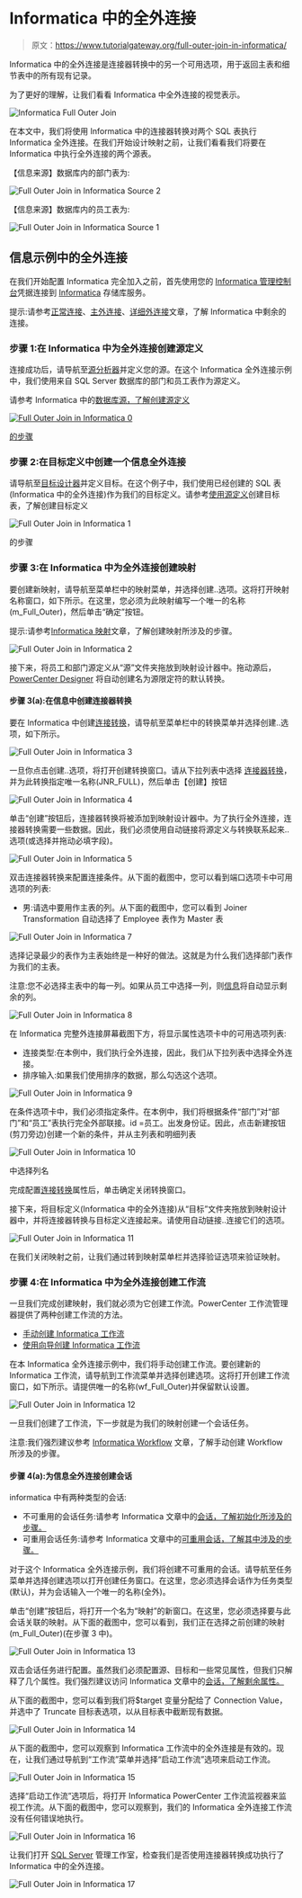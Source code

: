 # Informatica 中的全外连接

> 原文：<https://www.tutorialgateway.org/full-outer-join-in-informatica/>

Informatica 中的全外连接是连接器转换中的另一个可用选项，用于返回主表和细节表中的所有现有记录。

为了更好的理解，让我们看看 Informatica 中全外连接的视觉表示。

![Informatica Full Outer Join](img/3a3d1263dd640ec870d6f1954acc473e.png)

在本文中，我们将使用 Informatica 中的连接器转换对两个 SQL 表执行 Informatica 全外连接。在我们开始设计映射之前，让我们看看我们将要在 Informatica 中执行全外连接的两个源表。

【信息来源】数据库内的部门表为:

![Full Outer Join in Informatica Source 2](img/ad381458ba62b31c1adda685a07425df.png)

【信息来源】数据库内的员工表为:

![Full Outer Join in Informatica Source 1](img/0ff8d03a63d3f2d830c98da1fdb1ad4e.png)

## 信息示例中的全外连接

在我们开始配置 Informatica 完全加入之前，首先使用您的 [Informatica 管理控制台](https://www.tutorialgateway.org/informatica-admin-console/)凭据连接到 [Informatica](https://www.tutorialgateway.org/informatica/) 存储库服务。

提示:请参考[正常连接](https://www.tutorialgateway.org/joiner-transformation-in-informatica/)、[主外连接](https://www.tutorialgateway.org/master-outer-join-in-informatica/)、[详细外连接](https://www.tutorialgateway.org/detail-outer-join-in-informatica/)文章，了解 Informatica 中剩余的连接。

### 步骤 1:在 Informatica 中为全外连接创建源定义

连接成功后，请导航至[源分析器](https://www.tutorialgateway.org/informatica-source-analyzer/)并定义您的源。在这个 Informatica 全外连接示例中，我们使用来自 SQL Server 数据库的部门和员工表作为源定义。

请参考 Informatica 中的[数据库源，了解创建源定义](https://www.tutorialgateway.org/database-source-in-informatica/)

[![Full Outer Join in Informatica 0](img/6cfeb12e7d92fff5e6376fd60bbe687f.png)](https://www.tutorialgateway.org/database-source-in-informatica/)

[的步骤](https://www.tutorialgateway.org/database-source-in-informatica/)

### 步骤 2:在目标定义中创建一个信息全外连接

请导航至[目标设计器](https://www.tutorialgateway.org/target-designer-in-informatica/)并定义目标。在这个例子中，我们使用已经创建的 SQL 表(Informatica 中的全外连接)作为我们的目标定义。请参考[使用源定义](https://www.tutorialgateway.org/create-informatica-target-table-using-source-definition/)创建目标表，了解创建目标定义

![Full Outer Join in Informatica 1](img/15649df8006ea560333b457a7417cd9e.png)

的步骤

### 步骤 3:在 Informatica 中为全外连接创建映射

要创建新映射，请导航至菜单栏中的映射菜单，并选择创建..选项。这将打开映射名称窗口，如下所示。在这里，您必须为此映射编写一个唯一的名称(m_Full_Outer)，然后单击“确定”按钮。

提示:请参考[Informatica 映射](https://www.tutorialgateway.org/informatica-mapping/)文章，了解创建映射所涉及的步骤。

![Full Outer Join in Informatica 2](img/8bff0aa1d52675c7722e08291f940cd0.png)

接下来，将员工和部门源定义从“源”文件夹拖放到映射设计器中。拖动源后， [PowerCenter Designer](https://www.tutorialgateway.org/informatica-powercenter-designer/) 将自动创建名为源限定符的默认转换。

#### 步骤 3(a):在信息中创建连接器转换

要在 Informatica 中创建[连接转换](https://www.tutorialgateway.org/joiner-transformation-in-informatica/)，请导航至菜单栏中的转换菜单并选择创建..选项，如下所示。

![Full Outer Join in Informatica 3](img/604e71e33ccbca2bf5ccf1042fc75f00.png)

一旦你点击创建..选项，将打开创建转换窗口。请从下拉列表中选择 [连接器转换](https://www.tutorialgateway.org/joiner-transformation-in-informatica/)，并为此转换指定唯一名称(JNR_FULL)，然后单击【创建】按钮

![Full Outer Join in Informatica 4](img/3162571d66a238b86a45f2bc2a68413d.png)

单击“创建”按钮后，连接器转换将被添加到映射设计器中。为了执行全外连接，连接器转换需要一些数据。因此，我们必须使用自动链接将源定义与转换联系起来..选项(或选择并拖动必填字段)。

![Full Outer Join in Informatica 5](img/77b771ca40aa555f307934a3eee2e360.png)

双击连接器转换来配置连接条件。从下面的截图中，您可以看到端口选项卡中可用选项的列表:

*   男:请选中要用作主表的列。从下面的截图中，您可以看到 Joiner Transformation 自动选择了 Employee 表作为 Master 表

![Full Outer Join in Informatica 7](img/1ba81efa73e94431e57963333b742315.png)

选择记录最少的表作为主表始终是一种好的做法。这就是为什么我们选择部门表作为我们的主表。

注意:您不必选择主表中的每一列。如果从员工中选择一列，则[信息](https://www.tutorialgateway.org/informatica/)将自动显示剩余的列。

![Full Outer Join in Informatica 8](img/2f059617bc23ee2eab471b464b5f4f07.png)

在 Informatica 完整外连接屏幕截图下方，将显示属性选项卡中的可用选项列表:

*   连接类型:在本例中，我们执行全外连接，因此，我们从下拉列表中选择全外连接。
*   排序输入:如果我们使用排序的数据，那么勾选这个选项。

![Full Outer Join in Informatica 9](img/839ef475b5d8ba96a47d18374112ef15.png)

在条件选项卡中，我们必须指定条件。在本例中，我们将根据条件“部门”对“部门”和“员工”表执行完全外部联接。id =员工。出发身份证。因此，点击新建按钮(剪刀旁边)创建一个新的条件，并从主列表和明细列表

![Full Outer Join in Informatica 10](img/aa7ee1427bdcec6875061b72f8c463e4.png)

中选择列名

完成配置[连接转换](https://www.tutorialgateway.org/joiner-transformation-in-informatica/)属性后，单击确定关闭转换窗口。

接下来，将目标定义(Informatica 中的全外连接)从“目标”文件夹拖放到映射设计器中，并将连接器转换与目标定义连接起来。请使用自动链接..连接它们的选项。

![Full Outer Join in Informatica 11](img/b3250e7054250c22dc34f7492d48ea65.png)

在我们关闭映射之前，让我们通过转到映射菜单栏并选择验证选项来验证映射。

### 步骤 4:在 Informatica 中为全外连接创建工作流

一旦我们完成创建映射，我们就必须为它创建工作流。PowerCenter 工作流管理器提供了两种创建工作流的方法。

*   [手动创建 Informatica 工作流](https://www.tutorialgateway.org/informatica-workflow/)
*   [使用向导创建 Informatica 工作流](https://www.tutorialgateway.org/informatica-workflow-using-wizard/)

在本 Informatica 全外连接示例中，我们将手动创建工作流。要创建新的 Informatica 工作流，请导航到工作流菜单并选择创建选项。这将打开创建工作流窗口，如下所示。请提供唯一的名称(wf_Full_Outer)并保留默认设置。

![Full Outer Join in Informatica 12](img/b309f326258977530b8955d022239e91.png)

一旦我们创建了工作流，下一步就是为我们的映射创建一个会话任务。

注意:我们强烈建议参考 [Informatica Workflow](https://www.tutorialgateway.org/informatica-workflow/) 文章，了解手动创建 Workflow 所涉及的步骤。

#### 步骤 4(a):为信息全外连接创建会话

informatica 中有两种类型的会话:

*   不可重用的会话任务:请参考 Informatica 文章中的[会话，了解初始化所涉及的步骤。](https://www.tutorialgateway.org/session-in-informatica/)
*   可重用会话任务:请参考 Informatica 文章中的[可重用会话，了解其中涉及的步骤。](https://www.tutorialgateway.org/reusable-session-in-informatica/)

对于这个 Informatica 全外连接示例，我们将创建不可重用的会话。请导航至任务菜单并选择创建选项以打开创建任务窗口。在这里，您必须选择会话作为任务类型(默认)，并为会话输入一个唯一的名称(全外)。

单击“创建”按钮后，将打开一个名为“映射”的新窗口。在这里，您必须选择要与此会话关联的映射。从下面的截图中，您可以看到，我们正在选择之前创建的映射(m_Full_Outer)(在步骤 3 中)。

![Full Outer Join in Informatica 13](img/caec53e55b3a79a3bcfad5f8dad37d8a.png)

双击会话任务进行配置。虽然我们必须配置源、目标和一些常见属性，但我们只解释了几个属性。我们强烈建议访问 Informatica 文章中的[会话，了解剩余属性。](https://www.tutorialgateway.org/session-in-informatica/)

从下面的截图中，您可以看到我们将$target 变量分配给了 Connection Value，并选中了 Truncate 目标表选项，以从目标表中截断现有数据。

![Full Outer Join in Informatica 14](img/cf650edd650c0d63102be31f308cd0cd.png)

从下面的截图中，您可以观察到 Informatica 工作流中的全外连接是有效的。现在，让我们通过导航到“工作流”菜单并选择“启动工作流”选项来启动工作流。

![Full Outer Join in Informatica 15](img/6a406f9286fdd5eb266c5060888db53f.png)

选择“启动工作流”选项后，将打开 Informatica PowerCenter 工作流监视器来监视工作流。从下面的截图中，您可以观察到，我们的 Informatica 全外连接工作流没有任何错误地执行。

![Full Outer Join in Informatica 16](img/1bc3f92552aeb21865c1ffc0d753a6d9.png)

让我们打开 [SQL Server](https://www.tutorialgateway.org/sql/) 管理工作室，检查我们是否使用连接器转换成功执行了 Informatica 中的全外连接。

![Full Outer Join in Informatica 17](img/431c7764633204e5250a48b7c651f0ad.png)